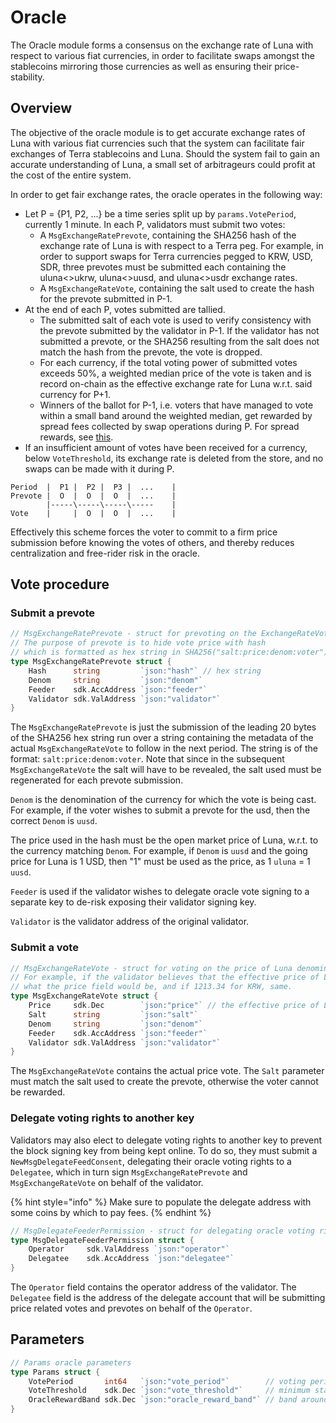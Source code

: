 # Oracle

The Oracle module forms a consensus on the exchange rate of Luna with respect to various fiat currencies, in order to facilitate swaps amongst the stablecoins mirroring those currencies as well as ensuring their price-stability.

## Overview

The objective of the oracle module is to get accurate exchange rates of Luna with various fiat currencies such that the system can facilitate fair exchanges of Terra stablecoins and Luna. Should the system fail to gain an accurate understanding of Luna, a small set of arbitrageurs could profit at the cost of the entire system.

In order to get fair exchange rates, the oracle operates in the following way:

* Let P = {P1, P2, ...} be a time series split up by `params.VotePeriod`, currently 1 minute. In each P, validators must submit two votes: 
  * A `MsgExchangeRatePrevote`, containing the SHA256 hash of the exchange rate of Luna is with respect to a Terra peg. For example, in order to support swaps for Terra currencies pegged to KRW, USD, SDR, three prevotes must be submitted each containing the uluna&lt;&gt;ukrw, uluna&lt;&gt;uusd, and uluna&lt;&gt;usdr exchange rates. 
  * A `MsgExchangeRateVote`, containing the salt used to create the hash for the prevote submitted in P-1.  
* At the end of each P, votes submitted are tallied. 
  * The submitted salt of each vote is used to verify consistency with the prevote submitted by the validator in P-1. If the validator has not submitted a prevote, or the SHA256 resulting from the salt does not match the hash from the prevote, the vote is dropped.
  * For each currency, if the total voting power of submitted votes exceeds 50%, a weighted median price of the vote is taken and is record on-chain as the effective exchange rate for Luna w.r.t. said currency for P+1.
  * Winners of the ballot for P-1, i.e. voters that have managed to vote within a small band around the weighted median, get rewarded by spread fees collected by swap operations during P. For spread rewards, see [this](market.md#spread-rewards).
* If an insufficient amount of votes have been received for a currency, below `VoteThreshold`, its exchange rate is deleted from the store, and no swaps can be made with it during P. 

```text
Period  |  P1 |  P2 |  P3 |  ...    |
Prevote |  O  |  O  |  O  |  ...    |
        |-----\-----\-----\-----    |
Vote    |     |  O  |  O  |  ...    |
```

Effectively this scheme forces the voter to commit to a firm price submission before knowing the votes of others, and thereby reduces centralization and free-rider risk in the oracle.

## Vote procedure

### Submit a prevote

```go
// MsgExchangeRatePrevote - struct for prevoting on the ExchangeRateVote.
// The purpose of prevote is to hide vote price with hash
// which is formatted as hex string in SHA256("salt:price:denom:voter")
type MsgExchangeRatePrevote struct {
    Hash      string         `json:"hash"` // hex string
    Denom     string         `json:"denom"`
    Feeder    sdk.AccAddress `json:"feeder"`
    Validator sdk.ValAddress `json:"validator"`
}
```

The `MsgExchangeRatePrevote` is just the submission of the leading 20 bytes of the SHA256 hex string run over a string containing the metadata of the actual `MsgExchangeRateVote` to follow in the next period. The string is of the format: `salt:price:denom:voter`. Note that since in the subsequent `MsgExchangeRateVote` the salt will have to be revealed, the salt used must be regenerated for each prevote submission.

`Denom` is the denomination of the currency for which the vote is being cast. For example, if the voter wishes to submit a prevote for the usd, then the correct `Denom` is `uusd`.

The price used in the hash must be the open market price of Luna, w.r.t. to the currency matching `Denom`. For example, if `Denom` is `uusd` and the going price for Luna is 1 USD, then "1" must be used as the price, as 1 `uluna` = 1 `uusd`. 

`Feeder` is used if the validator wishes to delegate oracle vote signing to a separate key to de-risk exposing their validator signing key.

`Validator` is the validator address of the original validator.

### Submit a vote

```go
// MsgExchangeRateVote - struct for voting on the price of Luna denominated in various Terra assets.
// For example, if the validator believes that the effective price of Luna in USD is 10.39, that's
// what the price field would be, and if 1213.34 for KRW, same.
type MsgExchangeRateVote struct {
    Price     sdk.Dec        `json:"price"` // the effective price of Luna in {Denom}
    Salt      string         `json:"salt"`
    Denom     string         `json:"denom"`
    Feeder    sdk.AccAddress `json:"feeder"`
    Validator sdk.ValAddress `json:"validator"`
}
```

The `MsgExchangeRateVote` contains the actual price vote. The `Salt` parameter must match the salt used to create the prevote, otherwise the voter cannot be rewarded.


### Delegate voting rights to another key

Validators may also elect to delegate voting rights to another key to prevent the block signing key from being kept online. To do so, they must submit a `NewMsgDelegateFeedConsent`, delegating their oracle voting rights to a `Delegatee`, which in turn sign `MsgExchangeRatePrevote` and `MsgExchangeRateVote` on behalf of the validator. 

{% hint style="info" %}
Make sure to populate the delegate address with some coins by which to pay fees.
{% endhint %}

```go
// MsgDelegateFeederPermission - struct for delegating oracle voting rights to another address.
type MsgDelegateFeederPermission struct {
	Operator     sdk.ValAddress `json:"operator"`
	Delegatee    sdk.AccAddress `json:"delegatee"`
}
```

The `Operator` field contains the operator address of the validator. The `Delegatee` field is the address of the delegate account that will be submitting price related votes and prevotes on behalf of the `Operator`. 


## Parameters

```go
// Params oracle parameters
type Params struct {
    VotePeriod       int64   `json:"vote_period"`        // voting period in block height; tallys and reward claim period
    VoteThreshold    sdk.Dec `json:"vote_threshold"`     // minimum stake power threshold to update price
    OracleRewardBand sdk.Dec `json:"oracle_reward_band"` // band around the oracle weighted median to reward
}
```
